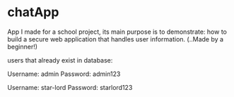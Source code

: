 # chatApp 
App I made for a school project, its main purpose is to demonstrate: 
how to build a secure web application that handles user information.
(..Made by a beginner!)

users that already exist in database:

Username: admin
Password: admin123

Username: star-lord
Password: starlord123
